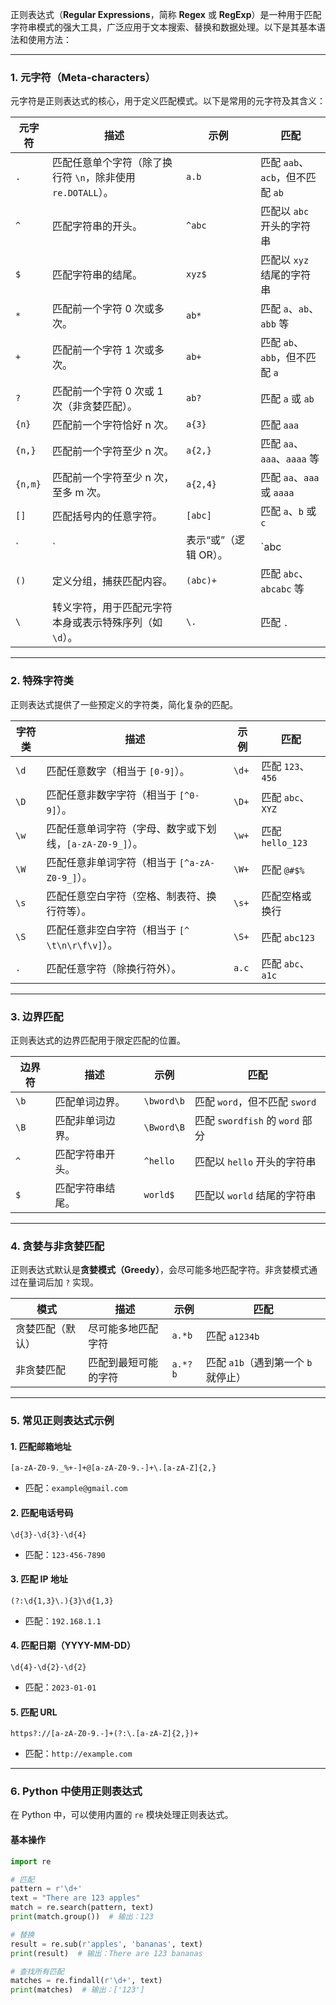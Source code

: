 正则表达式（**Regular Expressions**，简称 **Regex** 或 **RegExp**）是一种用于匹配字符串模式的强大工具，广泛应用于文本搜索、替换和数据处理。以下是其基本语法和使用方法：

---

### **1. 元字符（Meta-characters）**
元字符是正则表达式的核心，用于定义匹配模式。以下是常用的元字符及其含义：

| **元字符** | **描述**                                                                                     | **示例**                     | **匹配**                       |
|------------|---------------------------------------------------------------------------------------------|------------------------------|---------------------------------|
| `.`        | 匹配任意单个字符（除了换行符 `\n`，除非使用 `re.DOTALL`）。                                   | `a.b`                        | 匹配 `aab`、`acb`，但不匹配 `ab` |
| `^`        | 匹配字符串的开头。                                                                           | `^abc`                       | 匹配以 `abc` 开头的字符串       |
| `$`        | 匹配字符串的结尾。                                                                           | `xyz$`                       | 匹配以 `xyz` 结尾的字符串       |
| `*`        | 匹配前一个字符 0 次或多次。                                                                  | `ab*`                        | 匹配 `a`、`ab`、`abb` 等       |
| `+`        | 匹配前一个字符 1 次或多次。                                                                  | `ab+`                        | 匹配 `ab`、`abb`，但不匹配 `a` |
| `?`        | 匹配前一个字符 0 次或 1 次（非贪婪匹配）。                                                   | `ab?`                        | 匹配 `a` 或 `ab`               |
| `{n}`      | 匹配前一个字符恰好 n 次。                                                                    | `a{3}`                       | 匹配 `aaa`                     |
| `{n,}`     | 匹配前一个字符至少 n 次。                                                                    | `a{2,}`                      | 匹配 `aa`、`aaa`、`aaaa` 等    |
| `{n,m}`    | 匹配前一个字符至少 n 次，至多 m 次。                                                         | `a{2,4}`                     | 匹配 `aa`、`aaa` 或 `aaaa`     |
| `[]`       | 匹配括号内的任意字符。                                                                       | `[abc]`                      | 匹配 `a`、`b` 或 `c`           |
| `|`        | 表示“或”（逻辑 OR）。                                                                        | `abc|def`                    | 匹配 `abc` 或 `def`            |
| `()`       | 定义分组，捕获匹配内容。                                                                     | `(abc)+`                     | 匹配 `abc`、`abcabc` 等        |
| `\`        | 转义字符，用于匹配元字符本身或表示特殊序列（如 `\d`）。                                      | `\.`                         | 匹配 `.`                       |

---

### **2. 特殊字符类**
正则表达式提供了一些预定义的字符类，简化复杂的匹配。

| **字符类** | **描述**                                                                                     | **示例**                     | **匹配**                       |
|------------|---------------------------------------------------------------------------------------------|------------------------------|---------------------------------|
| `\d`       | 匹配任意数字（相当于 `[0-9]`）。                                                             | `\d+`                        | 匹配 `123`、`456`              |
| `\D`       | 匹配任意非数字字符（相当于 `[^0-9]`）。                                                      | `\D+`                        | 匹配 `abc`、`XYZ`              |
| `\w`       | 匹配任意单词字符（字母、数字或下划线，`[a-zA-Z0-9_]`）。                                     | `\w+`                        | 匹配 `hello_123`               |
| `\W`       | 匹配任意非单词字符（相当于 `[^a-zA-Z0-9_]`）。                                               | `\W+`                        | 匹配 `@#$%`                    |
| `\s`       | 匹配任意空白字符（空格、制表符、换行符等）。                                                 | `\s+`                        | 匹配空格或换行                 |
| `\S`       | 匹配任意非空白字符（相当于 `[^ \t\n\r\f\v]`）。                                              | `\S+`                        | 匹配 `abc123`                  |
| `.`        | 匹配任意字符（除换行符外）。                                                                 | `a.c`                        | 匹配 `abc`、`a1c`              |

---

### **3. 边界匹配**
正则表达式的边界匹配用于限定匹配的位置。

| **边界符** | **描述**                                                                                     | **示例**                     | **匹配**                       |
|------------|---------------------------------------------------------------------------------------------|------------------------------|---------------------------------|
| `\b`       | 匹配单词边界。                                                                               | `\bword\b`                   | 匹配 `word`，但不匹配 `sword`  |
| `\B`       | 匹配非单词边界。                                                                             | `\Bword\B`                   | 匹配 `swordfish` 的 `word` 部分 |
| `^`        | 匹配字符串开头。                                                                             | `^hello`                     | 匹配以 `hello` 开头的字符串    |
| `$`        | 匹配字符串结尾。                                                                             | `world$`                     | 匹配以 `world` 结尾的字符串    |

---

### **4. 贪婪与非贪婪匹配**
正则表达式默认是**贪婪模式（Greedy）**，会尽可能多地匹配字符。非贪婪模式通过在量词后加 `?` 实现。

| **模式**          | **描述**                                | **示例**         | **匹配**                       |
|--------------------|------------------------------------------|------------------|---------------------------------|
| 贪婪匹配（默认）   | 尽可能多地匹配字符                      | `a.*b`           | 匹配 `a1234b`                  |
| 非贪婪匹配         | 匹配到最短可能的字符                    | `a.*?b`          | 匹配 `a1b`（遇到第一个 `b` 就停止） |

---

### **5. 常见正则表达式示例**

#### **1. 匹配邮箱地址**
```regex
[a-zA-Z0-9._%+-]+@[a-zA-Z0-9.-]+\.[a-zA-Z]{2,}
```
- 匹配：`example@gmail.com`

#### **2. 匹配电话号码**
```regex
\d{3}-\d{3}-\d{4}
```
- 匹配：`123-456-7890`

#### **3. 匹配 IP 地址**
```regex
(?:\d{1,3}\.){3}\d{1,3}
```
- 匹配：`192.168.1.1`

#### **4. 匹配日期（YYYY-MM-DD）**
```regex
\d{4}-\d{2}-\d{2}
```
- 匹配：`2023-01-01`

#### **5. 匹配 URL**
```regex
https?://[a-zA-Z0-9.-]+(?:\.[a-zA-Z]{2,})+
```
- 匹配：`http://example.com`

---

### **6. Python 中使用正则表达式**

在 Python 中，可以使用内置的 `re` 模块处理正则表达式。

#### **基本操作**
```python
import re

# 匹配
pattern = r'\d+'
text = "There are 123 apples"
match = re.search(pattern, text)
print(match.group())  # 输出：123

# 替换
result = re.sub(r'apples', 'bananas', text)
print(result)  # 输出：There are 123 bananas

# 查找所有匹配
matches = re.findall(r'\d+', text)
print(matches)  # 输出：['123']
```
